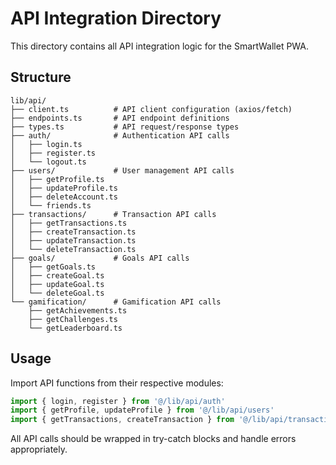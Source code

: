 # API Integration Directory

This directory contains all API integration logic for the SmartWallet PWA.

## Structure

```
lib/api/
├── client.ts          # API client configuration (axios/fetch)
├── endpoints.ts       # API endpoint definitions
├── types.ts           # API request/response types
├── auth/              # Authentication API calls
│   ├── login.ts
│   ├── register.ts
│   └── logout.ts
├── users/             # User management API calls
│   ├── getProfile.ts
│   ├── updateProfile.ts
│   ├── deleteAccount.ts
│   └── friends.ts
├── transactions/      # Transaction API calls
│   ├── getTransactions.ts
│   ├── createTransaction.ts
│   ├── updateTransaction.ts
│   └── deleteTransaction.ts
├── goals/             # Goals API calls
│   ├── getGoals.ts
│   ├── createGoal.ts
│   ├── updateGoal.ts
│   └── deleteGoal.ts
└── gamification/      # Gamification API calls
    ├── getAchievements.ts
    ├── getChallenges.ts
    └── getLeaderboard.ts
```

## Usage

Import API functions from their respective modules:

```typescript
import { login, register } from '@/lib/api/auth'
import { getProfile, updateProfile } from '@/lib/api/users'
import { getTransactions, createTransaction } from '@/lib/api/transactions'
```

All API calls should be wrapped in try-catch blocks and handle errors appropriately.
